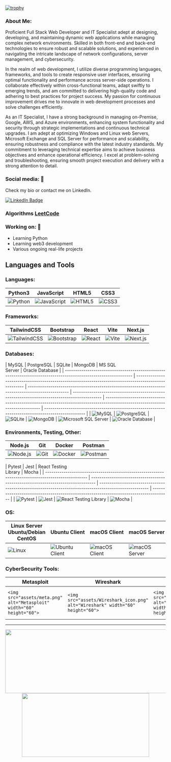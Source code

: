[![trophy](https://github-profile-trophy.vercel.app/?username=akalofas&title=Commits,Repositories,MultipleLang,PullRequest&theme=onedark)](https://github.com/ryo-ma/github-profile-trophy)

### About Me:

Proficient Full Stack Web Developer and IT Specialist adept at designing, developing, and maintaining dynamic web applications while managing complex network environments. Skilled in both front-end and back-end technologies to ensure robust and scalable solutions, and experienced in navigating the intricate landscape of network configurations, server management, and cybersecurity.

In the realm of web development, I utilize diverse programming languages, frameworks, and tools to create responsive user interfaces, ensuring optimal functionality and performance across server-side operations. I collaborate effectively within cross-functional teams, adapt swiftly to emerging trends, and am committed to delivering high-quality code and adhering to best practices for project success. My passion for continuous improvement drives me to innovate in web development processes and solve challenges efficiently.

As an IT Specialist, I have a strong background in managing on-Premise, Google, AWS, and Azure environments, enhancing system functionality and security through strategic implementations and continuous technical upgrades. I am adept at optimizing Windows and Linux web Servers, Microsoft Exchange and SQL Server for performance and scalability, ensuring robustness and compliance with the latest industry standards. My commitment to leveraging technical expertise aims to achieve business objectives and enhance operational efficiency. I excel at problem-solving and troubleshooting, ensuring smooth project execution and delivery with a strong attention to detail.

### Social media: 📡

Check my bio or contact me on LinkedIn.

[![LinkedIn Badge](https://img.shields.io/badge/LinkedIn-blue?style=for-the-badge&logo=linkedin&logoColor=white)](https://www.linkedin.com/in/angelos-kalofas)

### Algorithms [LeetCode](https://leetcode.com/kaloeake/)

### Working on: 🚀

- Learning Python
- Learning web3 development
- Various ongoing real-life projects

## Languages and Tools

<div>

### Languages:

| Python3                                                                                   | JavaScript                                                                                            | HTML5                                                                                  | CSS3                                                                                |
| ----------------------------------------------------------------------------------------- | ----------------------------------------------------------------------------------------------------- | -------------------------------------------------------------------------------------- | ----------------------------------------------------------------------------------- |
| ![Python](https://github.com/devicons/devicon/blob/master/icons/python/python-original.svg) | ![JavaScript](https://github.com/devicons/devicon/blob/master/icons/javascript/javascript-original.svg) | ![HTML5](https://github.com/devicons/devicon/blob/master/icons/html5/html5-original.svg) | ![CSS3](https://github.com/devicons/devicon/blob/master/icons/css3/css3-original.svg) |

### Frameworks:

| TailwindCSS                                                                                                       | Bootstrap                                                                                          | React                                                                                  | Vite                                                                                    | Next.js                                                                                    |
| ----------------------------------------------------------------------------------------------------------------- | -------------------------------------------------------------------------------------------------- | -------------------------------------------------------------------------------------- | --------------------------------------------------------------------------------------- | ------------------------------------------------------------------------------------------ |
| ![TailwindCSS](https://github.com/devicons/devicon/blob/master/icons/tailwindcss/tailwindcss-original-wordmark.svg) | ![Bootstrap](https://github.com/devicons/devicon/blob/master/icons/bootstrap/bootstrap-original.svg) | ![React](https://github.com/devicons/devicon/blob/master/icons/react/react-original.svg) | ![Vite](https://github.com/devicons/devicon/blob/master/icons/vitejs/vitejs-original.svg) | ![Next.js](https://github.com/devicons/devicon/blob/master/icons/nextjs/nextjs-original.svg) |

### Databases:

| MySQL                                                                                                           | PostgreSQL                                                                                            | SQLite                                                                                             | MongoDB                                                                                      | MS SQL<br />
    Server                                                                                            | Oracle Database                                                                                    |
| --------------------------------------------------------------------------------------------------------------- | ----------------------------------------------------------------------------------------------------- | -------------------------------------------------------------------------------------------------- | -------------------------------------------------------------------------------------------- | ---------------------------------------------------------------------------------------------------------------------------- | -------------------------------------------------------------------------------------------------- |
| ![MySQL                ](https://github.com/devicons/devicon/blob/master/icons/mysql/mysql-original-wordmark.svg) | ![PostgreSQL](https://github.com/devicons/devicon/blob/master/icons/postgresql/postgresql-original.svg) | ![SQLite](https://github.com/devicons/devicon/blob/master/icons/sqlite/sqlite-original-wordmark.svg) | ![MongoDB](https://github.com/devicons/devicon/blob/master/icons/mongodb/mongodb-original.svg) | ![Microsoft SQL Server](https://github.com/devicons/devicon/blob/master/icons/microsoftsqlserver/microsoftsqlserver-plain.svg) | ![Oracle Database](https://github.com/devicons/devicon/blob/master/icons/oracle/oracle-original.svg) |

### Environments, Testing, Other:

| Node.js                                                                                             | Git                                                                                       | Docker                                                                                             | Postman                                                                                               |
| --------------------------------------------------------------------------------------------------- | ----------------------------------------------------------------------------------------- | -------------------------------------------------------------------------------------------------- | ----------------------------------------------------------------------------------------------------- |
| ![Node.js](https://github.com/devicons/devicon/blob/master/icons/nodejs/nodejs-original-wordmark.svg) | ![Git](https://github.com/devicons/devicon/blob/master/icons/git/git-original-wordmark.svg) | ![Docker](https://github.com/devicons/devicon/blob/master/icons/docker/docker-original-wordmark.svg) | ![Postman](https://github.com/devicons/devicon/blob/master/icons/postman/postman-original-wordmark.svg) |

| Pytest                                                                                             | Jest                                                                             | React Testing<br />
    Library                                                              | Mocha                                                                                  |
| -------------------------------------------------------------------------------------------------- | -------------------------------------------------------------------------------- | ------------------------------------------------------------------------------------------------------ | -------------------------------------------------------------------------------------- |
| ![Pytest](https://github.com/devicons/devicon/blob/master/icons/pytest/pytest-original-wordmark.svg) | ![Jest](https://github.com/devicons/devicon/blob/master/icons/jest/jest-plain.svg) | ![React Testing Library](https://github.com/devicons/devicon/blob/master/icons/react/react-original.svg) | ![Mocha](https://github.com/devicons/devicon/blob/master/icons/mocha/mocha-original.svg) |

### OS:

| Linux Server<br />Ubuntu/Debian<br />CentOS                                            | Ubuntu Client                                                                                   | macOS Client                                                                                 | macOS Server                                                                                 | Windows<br />XP/7/8/10/11                                                                             | Windows Server                                                                                         |
| -------------------------------------------------------------------------------------- | ------------------------------------------------------------------------------------------------ | --------------------------------------------------------------------------------------------- | --------------------------------------------------------------------------------------------- | ----------------------------------------------------------------------------------------------------- | ------------------------------------------------------------------------------------------------------- |
| ![Linux](https://github.com/devicons/devicon/blob/master/icons/linux/linux-original.svg) | ![Ubuntu Client](https://github.com/devicons/devicon/blob/master/icons/ubuntu/ubuntu-original.svg) | ![macOS Client](https://github.com/devicons/devicon/blob/master/icons/apple/apple-original.svg) | ![macOS Server](https://github.com/devicons/devicon/blob/master/icons/apple/apple-original.svg) | ![Windows Client](https://github.com/devicons/devicon/blob/master/icons/windows8/windows8-original.svg) | ![Windows Server](https://github.com/devicons/devicon/blob/master/icons/windows11/windows11-original.svg) |



### CyberSecurity Tools:

| Metasploit                                                              | Wireshark                                                                        | Burpsuite                                                              | Netcat                                                                            | Nmap                                                                   |
| ----------------------------------------------------------------------- | -------------------------------------------------------------------------------- | ---------------------------------------------------------------------- | --------------------------------------------------------------------------------- | ---------------------------------------------------------------------- |
| `<img src="assets/meta.png" alt="Metasploit" width="60" height="60">` | `<img src="assets/Wireshark_icon.png" alt="Wireshark" width="60" height="60">` | `<img src="assets/burp.svg" alt="Burpsuite" width="60" height="60">` | `<img src="assets/netcat_logo_shadow.svg" alt="Netcat" width="60" height="60">` | `<img src="assets/nmap-logo.svg" alt="Nmap" width="60" height="60">` |

</div>

---

<p align="center">
  <img width="600" height="200" src="https://github-readme-stats.vercel.app/api?username=akalofas&show_icons=true&theme=vision-friendly-dark">
  <img width="400" height="200" src="https://github-readme-stats.vercel.app/api/top-langs/?username=akalofas&size_weight=0.0005&count_weight=0.3&layout=compact&theme=vision-friendly-dark">
</p>
